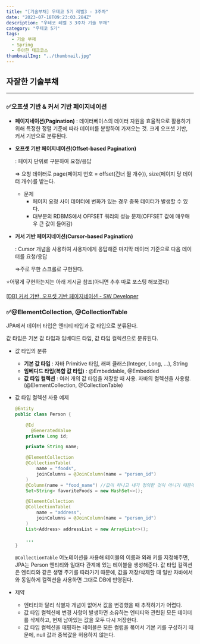 ```yaml
---
title: "[기술부채] 우테코 5기 레벨3 - 3주차"
date: "2023-07-18T09:23:03.284Z"
description: "우테코 레벨 3 3주차 기술 부채"
category: "우테코 5기"
tags:
  - 기술 부채
  - Spring
  - 우아한 테크코스
thumbnailImg: "../thumbnail.jpg"
---
```


## 자잘한 기술부채

---

### ✅오프셋 기반 & 커서 기반 페이지네이션

- **페이지네이션(Pagination)** : 데이터베이스의 데이터 자원을 효율적으로 활용하기 위해 특정한 정렬 기준에 따라 데이터를 분할하여 가져오는 것. 크게 오프셋 기반, 커서 기반으로 분류된다.
- **오프셋 기반 페이지네이션(Offset-based Pagination)**

  : 페이지 단위로 구분하여 요청/응답

  ⇒ 요청 데이터로 page(페이지 번호 = offset(건너 뛸 개수)), size(페이지 당 데이터 개수)를 받는다.

  - 문제
    - 페이지 요청 사이 데이터에 변화가 있는 경우 중복 데이터가 발생할 수 있다.
    - 대부분의 RDBMS에서 OFFSET 쿼리의 성능 문제(OFFSET 값에 매우매우 큰 값이 들어감)

- **커서 기반 페이지네이션(Cursor-based Pagination)**

  : Cursor 개념을 사용하여 사용자에게 응답해준 마지막 데이터 기준으로 다음 데이터를 요청/응답

  ⇒주로 무한 스크롤로 구현된다.

⭐어떻게 구현하는지는 아래 게시글 참조(아니면 추후 따로 포스팅 해보겠다)

[[DB] 커서 기반, 오프셋 기반 페이지네이션 - SW Developer](https://wonyong-jang.github.io/database/2020/09/06/DB-Pagination.html)

### ✅@ElementCollection, @CollectionTable

JPA에서 데이터 타입은 엔티티 타입과 값 타입으로 분류된다.

값 타입은 기본 값 타입과 임베디드 타입, 값 타입 컬렉션으로 분류된다.

- 값 타입의 분류
  - **기본 값 타입** : 자바 Primitive 타입, 래퍼 클래스(Integer, Long, …), String
  - **임베디드 타입(복합 값 타입)** : @Embeddable, @Embedded
  - **값 타입 컬렉션** : 여러 개의 값 타입을 저장할 때 사용. 자바의 컬렉션을 사용함.(@ElementCollection, @CollectionTable)
- 값 타입 컬렉션 사용 예제

  ```java
  @Entity
  public class Person {

      @Id
  		@GeneratedValue
      private Long id;

      private String name;

      @ElementCollection
      @CollectionTable(
          name = "foods",
          joinColumns = @JoinColumn(name = "person_id")
      )
      @Column(name = "food_name") //값이 하나고 내가 정의한 것이 아니기 때문에 예외적으로 컬럼명 변경 허용
      Set<String> favoriteFoods = new HashSet<>();

      @ElementCollection
      @CollectionTable(
          name = "address",
          joinColumns = @JoinColumn(name = "person_id")
      )
      List<Address> addressList = new ArrayList<>();

      ...
  }
  ```

  `@CollectionTable` 어노테이션을 사용해 테이블의 이름과 외래 키를 지정해주면, JPA는 Person 엔티티와 일대다 관계에 있는 테이블을 생성해준다.
  값 타입 컬렉션은 엔티티와 같은 생명 주기를 따라가기 때문에, 값을 저장/삭제할 때 일반 자바에서와 동일하게 컬렉션을 사용하면 그대로 DB에 반영된다.

- 제약
  - 엔티티와 달리 식별자 개념이 없어서 값을 변경했을 때 추적하기가 어렵다.
  - 값 타입 컬렉션에 변경 사항이 발생하면 소유하는 엔티티와 관련된 모든 데이터를 삭제하고, 현재 남아있는 값을 모두 다시 저장한다.
  - 값 타입 컬렉션을 매핑하는 테이블은 모든 컬럼을 묶어서 기본 키를 구성하기 때문에, null 값과 중복값을 허용하지 않는다.
